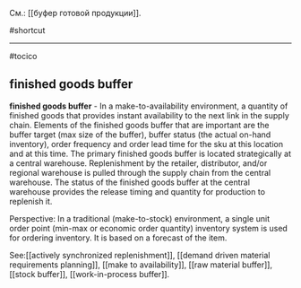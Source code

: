 См.: [[буфер готовой продукции]].

#shortcut




<hr/>

#tocico

## finished goods buffer

<b>finished goods buffer</b> - In a make-to-availability environment, a quantity of finished goods that provides instant availability to the next link in the supply chain.  Elements of the finished goods buffer that are important are the buffer target (max size of the buffer), buffer status (the actual on-hand inventory), order frequency and order lead time for the sku at this location and at this time.  The primary finished goods buffer is located strategically at a central warehouse.  Replenishment by the retailer, distributor, and/or regional warehouse is pulled through the supply chain from the central warehouse.  The status of the finished goods buffer at the central warehouse provides the release timing and quantity for production to replenish it.

  

Perspective: In a traditional (make-to-stock) environment, a single unit order point (min-max or economic order quantity) inventory system is used for ordering inventory.  It is based on a forecast of the item. 



See:[[actively synchronized replenishment]], [[demand driven material requirements planning]], [[make to availability]], [[raw material buffer]], [[stock buffer]], [[work-in-process buffer]].
